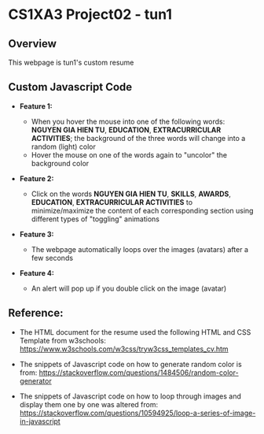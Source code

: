 # CS1XA3 Project02 - tun1

## Overview
 This webpage is tun1's custom resume

## Custom Javascript Code 

* __Feature 1:__
    * When you hover the mouse into one of the following words: __NGUYEN GIA HIEN TU__, __EDUCATION__, __EXTRACURRICULAR ACTIVITIES__; the background of the three words will change into a random (light) color
    * Hover the mouse on one of the words again to "uncolor" the background color

* __Feature 2:__
    * Click on the words __NGUYEN GIA HIEN TU__, __SKILLS__, __AWARDS__, __EDUCATION__, __EXTRACURRICULAR ACTIVITIES__ to minimize/maximize the content of each corresponding section using different types of "toggling" animations
* __Feature 3:__
    * The webpage automatically loops over the images (avatars) after a few seconds

* __Feature 4:__
    * An alert will pop up if you double click on the image (avatar)

## Reference:
* The HTML document for the resume used the following HTML and CSS Template from w3schools: https://www.w3schools.com/w3css/tryw3css_templates_cv.htm

* The snippets of Javascript code on how to generate random color is from: https://stackoverflow.com/questions/1484506/random-color-generator

* The snippets of Javascript code on how to loop through images and display them one by one was altered from: https://stackoverflow.com/questions/10594925/loop-a-series-of-image-in-javascript